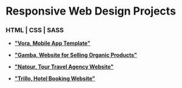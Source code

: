 # Responsive Web Design Projects

### HTML | CSS | SASS

- [**"Vora, Mobile App Template"**](https://github.com/nggar/html-css-projects/tree/main/vora-app)

- [**"Gamba, Website for Selling Organic Products"**](https://github.com/nggar/html-css-projects/tree/main/gamba)

- [**"Natour, Tour Travel Agency Website"**](https://github.com/nggar/html-css-projects/tree/main/natour-site)

- [**"Trillo, Hotel Booking Website"**](https://github.com/nggar/html-css-projects/tree/main/trillo-site)
